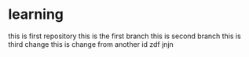 # learning
this is first repository
this is the first branch
this is second branch
this is third change
this is change from another id
zdf
jnjn
